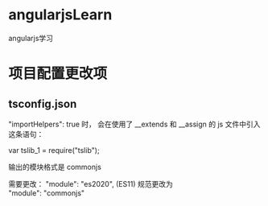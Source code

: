 # angularjsLearn
angularjs学习


# 项目配置更改项

## tsconfig.json
"importHelpers": true 时， 会在使用了 __extends 和 __assign 的 js 文件中引入这条语句：

var tslib_1 = require("tslib");

输出的模块格式是 commonjs

需要更改：
    "module": "es2020",   (ES11)  规范更改为   
    "module": "commonjs"


